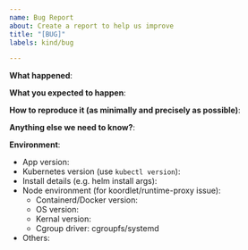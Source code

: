 ```yaml
---
name: Bug Report
about: Create a report to help us improve
title: "[BUG]"
labels: kind/bug

---
```


<!-- Please use this template while reporting a bug and provide as much info as possible. Not doing so may result in your bug not being addressed in a timely manner. Thanks!-->

**What happened**:

**What you expected to happen**:

**How to reproduce it (as minimally and precisely as possible)**:

**Anything else we need to know?**:

**Environment**:
- App version:
- Kubernetes version (use `kubectl version`):
- Install details (e.g. helm install args):
- Node environment (for koordlet/runtime-proxy issue):
  - Containerd/Docker version:
  - OS version:
  - Kernal version:
  - Cgroup driver: cgroupfs/systemd
- Others:

